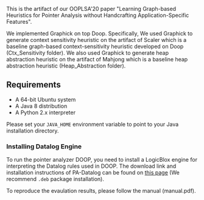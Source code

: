 This is the artifact of our OOPLSA'20 paper "Learning Graph-based Heuristics for Pointer Analysis without Handcrafting Application-Specific Features".


We implemented Graphick on top Doop. Specifically, We used Graphick to generate context sensitivity heuristic on the artifact of Scaler which is a baseline graph-based context-sensitivity heuristic developed on Doop (Ctx_Sensitivity folder). We also used Graphick to generate heap abstraction heuristic on the artifact of Mahjong which is a baseline heap abstraction heuristic (Heap_Abstraction folder).


## Requirements

- A 64-bit Ubuntu system
- A Java 8 distribution
- A Python 2.x interpreter

Please set your `JAVA_HOME` environment variable to point to your Java installation directory.


### Installing Datalog Engine

To run the pointer analyzer DOOP, you need to install a LogicBlox engine for interpreting the Datalog rules used in DOOP. The download link and installation instructions of PA-Datalog can be found on [this page](http://snf-705535.vm.okeanos.grnet.gr/agreement.html) (We recommend `.deb` package installation).




To reproduce the evaulation results, please follow the manual (manual.pdf).
